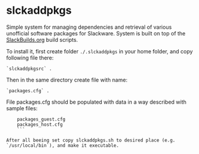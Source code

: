 slckaddpkgs
===========

Simple system for managing dependencies and retrieval of various unofficial software packages for Slackware. System is built on top of the [SlackBuilds.org](http://www.slackbuilds.org/) build scripts.

To install it, first create folder `./.slckaddpkgs` in your home folder, and copy following file there:

	`slckaddpkgsrc` .

Then in the same directory create file with name:

	`packages.cfg` .

File packages.cfg should be populated with data in a way described with sample files:
```
	packages_guest.cfg
	packages_host.cfg
	```

After all beeing set copy slckaddpkgs.sh to desired place (e.g. `/usr/local/bin`), and make it executable.

